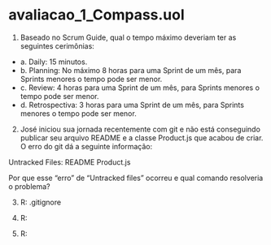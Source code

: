 <h1> avaliacao_1_Compass.uol </h1>

1. Baseado no Scrum Guide, qual o tempo máximo deveriam ter as seguintes
cerimônias:
<ul>
   <li>a. Daily: 15 minutos.</li>
   <li>b. Planning: No máximo 8 horas para uma Sprint de um mês, para Sprints menores o tempo pode ser menor.</li>
   <li>c. Review: 4 horas para uma Sprint de um mês, para Sprints menores o tempo pode ser menor.</li>
   <li>d. Retrospectiva: 3 horas para uma Sprint de um mês, para Sprints menores o tempo pode ser menor.</li>
</ul>
   
 
 
2. José iniciou sua jornada recentemente com git e não está conseguindo publicar
seu arquivo README e a classe Product.js que acabou de criar. O erro do git dá
a seguinte informação:

Untracked Files:
README
Product.js

Por que esse “erro” de “Untracked files” ocorreu e qual comando resolveria o
problema?


3. R: .gitignore

4. R:  

5. R: 
